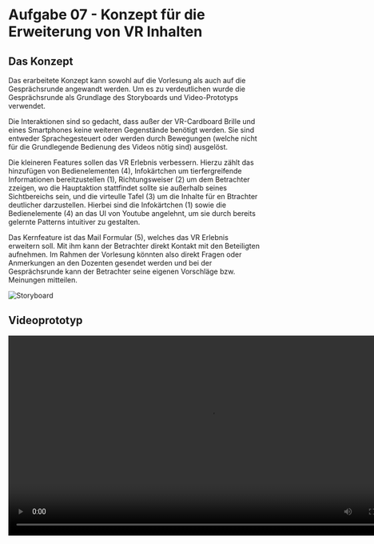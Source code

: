 # Aufgabe 07 - Konzept für die Erweiterung von VR Inhalten
## Das Konzept

Das erarbeitete Konzept kann sowohl auf die Vorlesung als auch auf die Gesprächsrunde angewandt werden. Um es zu verdeutlichen wurde die Gesprächsrunde als Grundlage des Storyboards und Video-Prototyps verwendet.

Die Interaktionen sind so gedacht, dass außer der VR-Cardboard Brille und eines Smartphones keine weiteren Gegenstände benötigt werden. Sie sind entweder Sprachegesteuert oder werden durch Bewegungen (welche nicht für die Grundlegende Bedienung des Videos nötig sind) ausgelöst. 

Die kleineren Features sollen das VR Erlebnis verbessern. Hierzu zählt das hinzufügen von Bedienelementen (4), Infokärtchen um tierfergreifende Informationen bereitzustellen (1), Richtungsweiser (2) um dem Betrachter zzeigen, wo die Hauptaktion stattfindet sollte sie außerhalb seines Sichtbereichs sein, und die virteulle Tafel (3) um die Inhalte für en Btrachter deutlicher darzustellen. Hierbei sind die Infokärtchen (1) sowie die Bedienelemente (4) an das UI von Youtube angelehnt, um sie durch bereits gelernte Patterns intuitiver zu gestalten.

Das Kernfeature ist das Mail Formular (5), welches das VR Erlebnis erweitern soll. Mit ihm kann der Betrachter direkt Kontakt mit den Beteiligten aufnehmen. Im Rahmen der Vorlesung könnten also direkt Fragen oder Anmerkungen an den Dozenten gesendet werden und bei der Gesprächsrunde kann der Betrachter seine eigenen Vorschläge bzw. Meinungen mitteilen.

![Storyboard](https://ninahecht.github.io/IFD-WiSe20-21/aufgabe7/res/vr-konzept-storyboard.png)

## Videoprototyp

<video width="800px" controls>
  <source src="res/vr-video-prototyp.mp4" type="video/mp4">
</video>